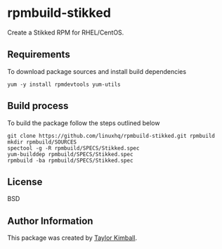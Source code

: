 # rpmbuild-stikked

Create a Stikked RPM for RHEL/CentOS.

## Requirements

To download package sources and install build dependencies

    yum -y install rpmdevtools yum-utils

## Build process

To build the package follow the steps outlined below

    git clone https://github.com/linuxhq/rpmbuild-stikked.git rpmbuild
    mkdir rpmbuild/SOURCES
    spectool -g -R rpmbuild/SPECS/Stikked.spec
    yum-builddep rpmbuild/SPECS/Stikked.spec
    rpmbuild -ba rpmbuild/SPECS/Stikked.spec

## License

BSD

## Author Information

This package was created by [Taylor Kimball](http://www.linuxhq.org).
